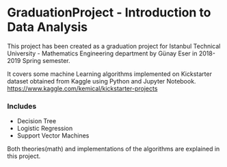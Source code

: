 # GraduationProject - Introduction to Data Analysis
This project has been created as a graduation project for Istanbul Technical University - Mathematics Engineering department by Günay Eser in 2018-2019 Spring semester.

It covers some machine Learning algorithms implemented on Kickstarter dataset obtained from Kaggle using Python and Jupyter Notebook. 
https://www.kaggle.com/kemical/kickstarter-projects

### Includes
  * Decision Tree
  * Logistic Regression
  * Support Vector Machines
  
Both theories(math) and implementations of the algorithms are explained in this project.
